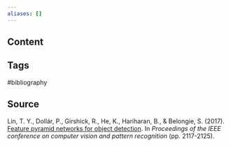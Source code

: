 ```yaml
---
aliases: []
---
```

## Content

## Tags
#bibliography 

## Source
Lin, T. Y., Dollár, P., Girshick, R., He, K., Hariharan, B., & Belongie, S. (2017). [Feature pyramid networks for object detection](https://arxiv.org/pdf/1612.03144.pdf). In _Proceedings of the IEEE conference on computer vision and pattern recognition_ (pp. 2117-2125).